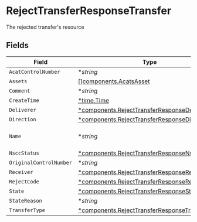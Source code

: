 # RejectTransferResponseTransfer

The rejected transfer's resource


## Fields

| Field                                                                                                                                  | Type                                                                                                                                   | Required                                                                                                                               | Description                                                                                                                            | Example                                                                                                                                |
| -------------------------------------------------------------------------------------------------------------------------------------- | -------------------------------------------------------------------------------------------------------------------------------------- | -------------------------------------------------------------------------------------------------------------------------------------- | -------------------------------------------------------------------------------------------------------------------------------------- | -------------------------------------------------------------------------------------------------------------------------------------- |
| `AcatControlNumber`                                                                                                                    | **string*                                                                                                                              | :heavy_minus_sign:                                                                                                                     | The NSCC transfer identifier                                                                                                           | 20240201123456                                                                                                                         |
| `Assets`                                                                                                                               | [][components.AcatsAsset](../../models/components/acatsasset.md)                                                                       | :heavy_minus_sign:                                                                                                                     | The assets being transferred (Cash, Equities, etc.)                                                                                    |                                                                                                                                        |
| `Comment`                                                                                                                              | **string*                                                                                                                              | :heavy_minus_sign:                                                                                                                     | User supplied comment                                                                                                                  | From XYZ Brokerage                                                                                                                     |
| `CreateTime`                                                                                                                           | [*time.Time](https://pkg.go.dev/time#Time)                                                                                             | :heavy_minus_sign:                                                                                                                     | The transfer creation timestamp                                                                                                        | 2022-02-01 12:34:56 +0000 UTC                                                                                                          |
| `Deliverer`                                                                                                                            | [*components.RejectTransferResponseDeliverer](../../models/components/rejecttransferresponsedeliverer.md)                              | :heavy_minus_sign:                                                                                                                     | The delivering party information                                                                                                       |                                                                                                                                        |
| `Direction`                                                                                                                            | [*components.RejectTransferResponseDirection](../../models/components/rejecttransferresponsedirection.md)                              | :heavy_minus_sign:                                                                                                                     | The direction of the transfer                                                                                                          | OUTGOING                                                                                                                               |
| `Name`                                                                                                                                 | **string*                                                                                                                              | :heavy_minus_sign:                                                                                                                     | The service generated name of the transfer. Format: correspondents/{correspondent_id}/accounts/{account_id}/transfers/{transfer_id}    | correspondents/00000000-0000-0000-0000-000000000002/accounts/01H8FB90ZRRFWXB4XC2JPJ1D4Y/transfers/00000000-0000-0000-0000-000000000000 |
| `NsccStatus`                                                                                                                           | [*components.RejectTransferResponseNsccStatus](../../models/components/rejecttransferresponsensccstatus.md)                            | :heavy_minus_sign:                                                                                                                     | The NSCC transfer status                                                                                                               | REQUEST                                                                                                                                |
| `OriginalControlNumber`                                                                                                                | **string*                                                                                                                              | :heavy_minus_sign:                                                                                                                     | An associated NSCC transfer identifier, if applicable                                                                                  | 20240201123456                                                                                                                         |
| `Receiver`                                                                                                                             | [*components.RejectTransferResponseReceiver](../../models/components/rejecttransferresponsereceiver.md)                                | :heavy_minus_sign:                                                                                                                     | The receiving party information                                                                                                        |                                                                                                                                        |
| `RejectCode`                                                                                                                           | [*components.RejectTransferResponseRejectCode](../../models/components/rejecttransferresponserejectcode.md)                            | :heavy_minus_sign:                                                                                                                     | The reject code                                                                                                                        | SSN_TAX_ID_MISMATCH                                                                                                                    |
| `State`                                                                                                                                | [*components.RejectTransferResponseState](../../models/components/rejecttransferresponsestate.md)                                      | :heavy_minus_sign:                                                                                                                     | The transfer state                                                                                                                     | RECEIVED                                                                                                                               |
| `StateReason`                                                                                                                          | **string*                                                                                                                              | :heavy_minus_sign:                                                                                                                     | A reason for the state if applicable                                                                                                   | Transfer does not contain any assets                                                                                                   |
| `TransferType`                                                                                                                         | [*components.RejectTransferResponseTransferType](../../models/components/rejecttransferresponsetransfertype.md)                        | :heavy_minus_sign:                                                                                                                     | The type of transfer                                                                                                                   | FULL_TRANSFER                                                                                                                          |